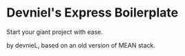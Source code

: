 # Devniel's Express Boilerplate

Start your giant project with ease.

by devnieL, based on an old version of MEAN stack.